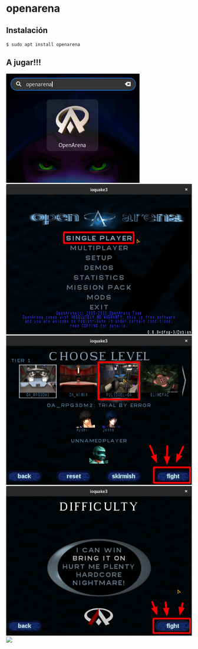 # openarena
## Instalación  
```
$ sudo apt install openarena
```
## A jugar!!!  
![](.img/1.png)
![](.img/2.png)
![](.img/3.png)
![](.img/4.png)
![](.img/5.gif)
